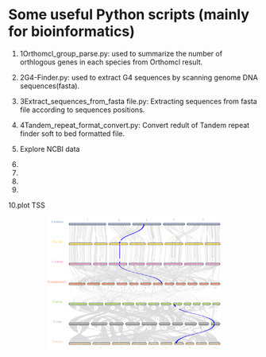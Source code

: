 # Some useful Python scripts (mainly for bioinformatics)

1. 1Orthomcl_group_parse.py: used to summarize the number of orthlogous genes in each species from Orthomcl result.

2. 2G4-Finder.py: used to extract G4 sequences by scanning genome DNA sequences(fasta).

3. 3Extract_sequences_from_fasta file.py: Extracting sequences from fasta file according to sequences positions.

4. 4Tandem_repeat_format_convert.py: Convert redult of Tandem repeat finder soft to bed formatted file.  

5. Explore NCBI data

6.

7.

8.

9.

10.plot TSS
<p align="center">
  <img src="2018-06-24 17:32:31屏幕截图.png" width="350"/>
</p>
